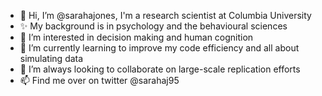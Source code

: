 - 👋 Hi, I’m @sarahajones, I'm a research scientist at Columbia University
- ✨ My background is in psychology and the behavioural sciences
- 👀 I’m interested in decision making and human cognition
- 🌱 I’m currently learning to improve my code efficiency and all about simulating data
- 💞️ I’m always looking to collaborate on large-scale replication efforts
- 📫 Find me over on twitter @sarahaj95

<!---
sarahajones/sarahajones is a ✨ special ✨ repository because its `README.md` (this file) appears on your GitHub profile.
You can click the Preview link to take a look at your changes.
--->
